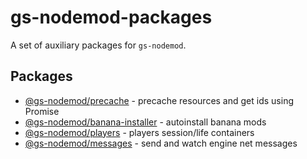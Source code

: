 # gs-nodemod-packages
A set of auxiliary packages for `gs-nodemod`.

## Packages
- [@gs-nodemod/precache](packages/precache) - precache resources and get ids using Promise
- [@gs-nodemod/banana-installer](packages/banana-installer) - autoinstall banana mods
- [@gs-nodemod/players](packages/players) - players session/life containers
- [@gs-nodemod/messages](packages/messages) - send and watch engine net messages